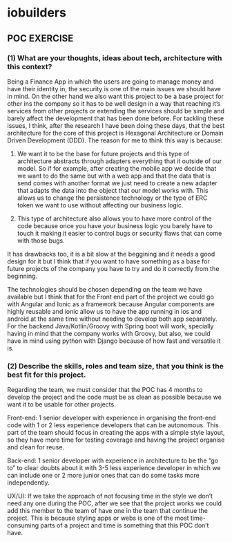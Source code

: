 # iobuilders
## POC EXERCISE
### (1) What are your thoughts, ideas about tech, architecture with this context?

Being a Finance App in which the users are going to manage money and have their identity in, the security is one of the main issues we should have in mind. On the other hand we also want this project to be a base project for other ins the company so it has to be well design in a way that reaching it’s services from other projects or extending the services should be simple and barely affect the development that has been done before.
For tackling these issues, I think, after the research I have been doing these days, that the best architecture for the core of this project is Hexagonal Architecture or Domain Driven Development (DDD).
The reason for me to think this way is because:
1. We want it to be the base for future projects and this type of architecture abstracts through adapters everything that it outside of our model.
So if for example, after creating the mobile app we decide that we want to do the same but with a web app and that the data that is send comes with another format we just need to create a new adapter that adapts the data into the object that our model works with.
This allows us to change the persistence technology or the type of ERC token we want to use without affecting our business logic.

1. This type of architecture also allows you to have more control of the code because once you have your business logic you barely have to touch it making it easier to control bugs or security flaws that can come with those bugs.

It has drawbacks too, it is a bit slow at the beggining and it needs a good design for it but I think that if you want to have something as a base for future projects of the company you have to try and do it correctly from the beginning.

The technologies should be chosen depending on the team we have available but I think that for the Front end part of the project we could go with Angular and Ionic as a framework because Angular components are highly reusable and ionic allow us to have the app running in ios and android at the same time without needing to develop both app separately. For the backend Java/Kotlin/Groovy with Spring boot will work, specially having in mind that the company works with Groovy, but also, we could have in mind using python with Django because of how fast and versatile it is.

### (2) Describe the skills, roles and team size, that you think is the best fit for this project.

Regarding the team, we must consider that the POC has 4 months to develop the project and the code must be as clean as possible because we want it to be usable for other projects.

Front-end: 1 senior developer with experience in organising the front-end code with 1 or 2 less experience developers that can be autonomous. This part of the team should focus in creating the apps with a simple style layout, so they have more time for testing coverage and having the project organise and clean for reuse.

Back-end: 1 senior developer with experience in architecture to be the “go to” to clear doubts about it with 3-5 less experience developer in which we can include one or 2 more junior ones that can do some tasks more independently.

UX/UI: If we take the approach of not focusing time in the style we don’t need any one during the POC, after we see that the project works we could add this member to the team of have one in the team that continue the project. This is because styling apps or webs is one of the most time-consuming parts of a project and time is something that this POC don’t have.
